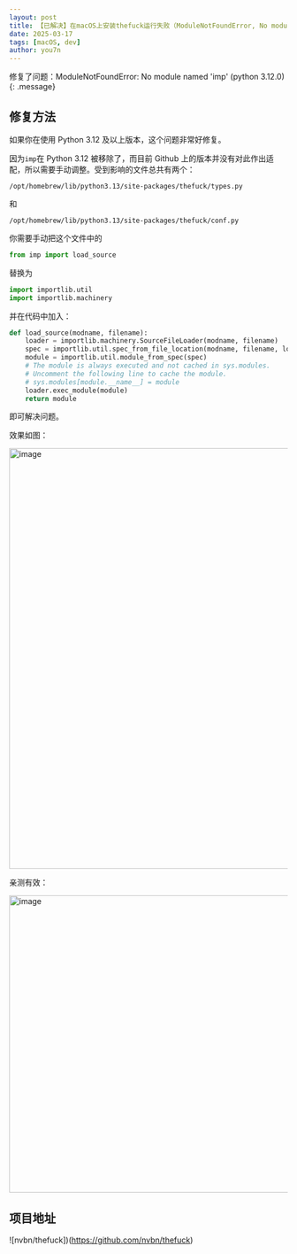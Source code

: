 ```yaml
---
layout: post
title: 【已解决】在macOS上安装thefuck运行失败（ModuleNotFoundError, No module named 'imp'）
date: 2025-03-17
tags: [macOS, dev]
author: you7n
---
```

修复了问题：ModuleNotFoundError: No module named 'imp' (python 3.12.0)
{: .message}

## 修复方法

如果你在使用 Python 3.12 及以上版本，这个问题非常好修复。

因为```imp```在 Python 3.12 被移除了，而目前 Github 上的版本并没有对此作出适配，所以需要手动调整。受到影响的文件总共有两个：

```
/opt/homebrew/lib/python3.13/site-packages/thefuck/types.py
```
和
```
/opt/homebrew/lib/python3.13/site-packages/thefuck/conf.py
```
你需要手动把这个文件中的

```python
from imp import load_source
```
替换为
```python
import importlib.util
import importlib.machinery
```
并在代码中加入：
```python
def load_source(modname, filename):
    loader = importlib.machinery.SourceFileLoader(modname, filename)
    spec = importlib.util.spec_from_file_location(modname, filename, loader=loader)
    module = importlib.util.module_from_spec(spec)
    # The module is always executed and not cached in sys.modules.
    # Uncomment the following line to cache the module.
    # sys.modules[module.__name__] = module
    loader.exec_module(module)
    return module
```
即可解决问题。

效果如图：

<img width="760" alt="image" src="https://github.com/user-attachments/assets/78f077a3-623d-4fba-b7b9-3f144889eb40" />

亲测有效：

<img width="537" alt="image" src="https://github.com/user-attachments/assets/00a32c26-444a-4bf5-8a7f-d97b4932147b" />

## 项目地址

![nvbn/thefuck])(https://github.com/nvbn/thefuck)
